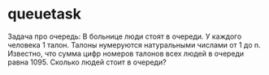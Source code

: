 # queuetask
Задача про очередь:
В больнице люди стоят в очереди. У каждого человека 1 талон. Талоны нумеруются натуральными числами от 1 до n. Известно, что сумма цифр номеров талонов всех людей в очереди равна 1095.
Сколько людей стоит в очереди?
